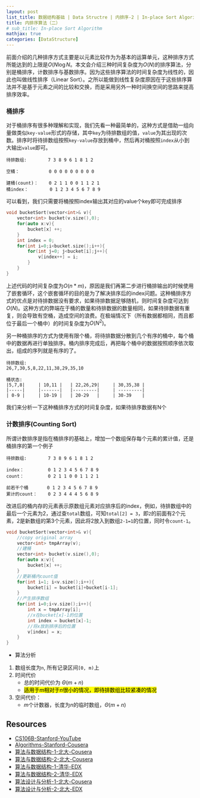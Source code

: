 ```yaml
---
layout: post
list_title: 数据结构基础 | Data Structre | 内排序-2 | In-place Sort Algorithm-2 
title: 内排序算法（二）
# sub_title: In-place Sort Algorithm
mathjax: true
categories: [DataStructure]
---
```


前面介绍的几种排序方式主要是以元素比较作为为基本的运算单元，这种排序方式所能达到的上限是$O(N\log{N}$。本文会介绍三种时间复杂度为$O(N)$的排序算法，分别是桶排序，计数排序与基数排序。因为这些排序算法的时间复杂度为线性的，因此也叫做线性排序（Linear Sort）。之所以能做到线性复杂度原因在于这些排序算法并不是基于元素之间的比较和交换，而是采用另外一种时间换空间的思路来提高排序效率。


### 桶排序

对于桶排序有很多种理解和实现，我们先看一种最简单的，这种方式是借助一组向量做类似`key-value`形式的存储，其中`key`为待排数组的值，`value`为其出现的次数。排序时将待排数组按照`key-value`存放到桶中，然后再对桶按照`index`从小到大输出`value`即可。

```
待排数组:        7 3 8 9 6 1 8 1 2 

空桶：           0 0 0 0 0 0 0 0 0

建桶(count)：    0 2 1 1 0 0 1 1 2 1
桶index：        0 1 2 3 4 5 6 7 8 9
```

可以看到，我们只需要将桶按照index输出其对应的value个key即可完成排序

```cpp
void bucketSort(vector<int>& v){
    vector<int> bucket(v.size(),0);
    for(auto x:v){
        bucket[x] ++;        
    }
    int index = 0;
    for(int i=0;i<bucket.size();i++){
        for(int j=0; j<bucket[i];j++){
            v[index++] = i; 
        }
    }
}
```

上述代码的时间复杂度为$O(n*m)$，原因是我们再第二步进行桶排输出的时候使用了嵌套循环，这个嵌套循环的目的是为了解决排序后的index问题。这种桶排序方式的优点是对待排数据没有要求，如果待排数据足够随机，则时间复杂度可达到$O(N)$。这种方式的弊端在于桶的数量和待排数据的数量相同，如果待排数据有重复，则会导致有空桶，造成空间的浪费。在极端情况下（所有数据都相同，而且都位于最后一个桶中）的时间复杂度为$O(N^2)$。

另一种桶排序的方式为使用有限个桶，将待排数据分散到几个有序的桶中，每个桶中的数据再进行单独排序。桶内排序完成后，再把每个桶中的数据按照顺序依次取出，组成的序列就是有序的了。

```
待排数组: 
26,7,30,5,8,22,11,38,29,35,10

桶状态:
|5,7,8|     | 10,11 |   | 22,26,29|     | 30,35,38 |
|-----|     |-------|   |---------|     | ---------|      
| 0-9 |     | 10-19 |   | 20-29   |     | 30-39    |
```

我们来分析一下这种桶排序方式的时间复杂度，如果待排序数据有N个


### 计数排序(Counting Sort)

所谓计数排序是指在桶排序的基础上，增加一个数组保存每个元素的累计值，还是桶排序的第一个例子

```
待排数组:        7 3 8 9 6 1 8 1 2 

index：         0 1 2 3 4 5 6 7 8 9
count：         0 2 1 1 0 0 1 1 2 1

前若干个桶       0 1 2 3 4 5 6 7 8 9
累计的count：    0 2 3 4 4 4 5 6 8 9
```
改进后的桶内存的元素表示原数组元素对应排序后的index，例如，待排数组中的最后一个元素为2，通过查`total`数组，可知`total[2] = 3`，即`2`的前面有2个元素，2是新数组的第3个元素，因此将2放入到数组`2-1=1`的位置，同时令`count-1`。

```cpp
void bucketSort(vector<int>& v){
    //copy original array
    vector<int> tmpArray(v);
    //建桶
    vector<int> bucket(v.size(),0);
    for(auto x:v){
        bucket[x] ++;        
    }
    //更新桶内count值
    for(int i=1; i<v.size();i++){
        bucket[i] = bucket[i]+bucket[i-1];
    }
    //产生排序数组
    for(int i=0;i<v.size();i++){
        int x = tmpArray[i];
        //x在bucket[x]-1的位置
        int index = bucket[x]-1;
        //将x放到排序后的位置
        v[index] = x;
    }
}
```

- 算法分析

1. 数组长度为`n`, 所有记录区间`[0, m)`上
2. 时间代价
    - 总的时间代价为 $Θ(m+n)$
    - <mark>适用于$m$相对于$n$很小的情况，即待排数组比较紧凑的情况</mark>
3. 空间代价：
    - $m$个计数器，长度为$n$的临时数组，$Θ(m+n)$





## Resources 

- [CS106B-Stanford-YouTube](https://www.youtube.com/watch?v=NcZ2cu7gc-A&list=PLnfg8b9vdpLn9exZweTJx44CII1bYczuk)
- [Algorithms-Stanford-Cousera](https://www.coursera.org/learn/algorithms-divide-conquer/home/welcome)
- [算法与数据结构-1-北大-Cousera](https://www.coursera.org/learn/shuju-jiegou-suanfa/home/welcome)
- [算法与数据结构-2-北大-Cousera](https://www.coursera.org/learn/gaoji-shuju-jiegou/home/welcome)
- [算法与数据结构-1-清华-EDX](https://courses.edx.org/courses/course-v1:TsinghuaX+30240184.1x+3T2017/course/)
- [算法与数据结构-2-清华-EDX](https://courses.edx.org/courses/course-v1:PekingX+04833050X+1T2016/course/)
- [算法设计与分析-1-北大-Cousera](https://www.coursera.org/learn/algorithms/home/welcome)
- [算法设计与分析-2-北大-EDX](https://courses.edx.org/courses/course-v1:PekingX+04833050X+1T2016/course/)

